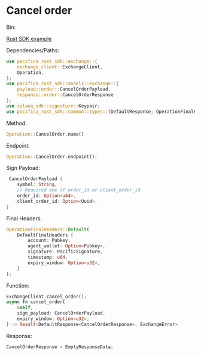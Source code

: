 # Cancel order

Bin:&#x20;

[Rust SDK example](../../../src/bin/cancel_order.rs)

Dependencies/Paths:

```rust
use pacifica_rust_sdk::exchange::{
    exchange_client::ExchangeClient,
    Operation,
};
use pacifica_rust_sdk::models::exchange::{
    payload::order::CancelOrderPayload,
    response::order::CancelOrderResponse
};
use solana_sdk::signature::Keypair;
use pacifica_rust_sdk::common::types::{DefaultResponse, OperationFinalHeaders, DefaultFinalHeaders};
```

Method:

```rust
Operation::CancelOrder.name()
```

Endpoint:

```rust
Operation::CancelOrder.endpoint();
```

Sign Payload:

```rust
 CancelOrderPayload {
    symbol: String,
    // Required one of order_id or client_order_id
    order_id: Option<u64>,
    client_order_id: Option<Uuid>,
}
```

Final Headers:

```rust
OperationFinalHeaders::Default(
    DefaultFinalHeaders {
        account: Pubkey,
        agent_wallet: Option<Pubkey>,
        signature: PacificSignature,
        timestamp: u64,
        expiry_window: Option<u32>,
    }
);
```

Function:

```rust
ExchangeClient.cancel_order();
async fn cancel_order(
    &self,
    sign_payload: CancelOrderPayload,
    expiry_window: Option<u32>,
) -> Result<DefaultResponse<CancelOrderResponse>, ExchangeError>
```

Response:

```rust
CancelOrderResponse = EmptyResponseData;
```
